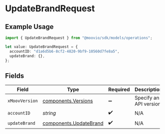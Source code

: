 # UpdateBrandRequest

## Example Usage

```typescript
import { UpdateBrandRequest } from "@moovio/sdk/models/operations";

let value: UpdateBrandRequest = {
  accountID: "d1a6d5b6-8cf2-4820-9bf9-10560d7fe8a5",
  updateBrand: {},
};
```

## Fields

| Field                                                            | Type                                                             | Required                                                         | Description                                                      |
| ---------------------------------------------------------------- | ---------------------------------------------------------------- | ---------------------------------------------------------------- | ---------------------------------------------------------------- |
| `xMoovVersion`                                                   | [components.Versions](../../models/components/versions.md)       | :heavy_minus_sign:                                               | Specify an API version.                                          |
| `accountID`                                                      | *string*                                                         | :heavy_check_mark:                                               | N/A                                                              |
| `updateBrand`                                                    | [components.UpdateBrand](../../models/components/updatebrand.md) | :heavy_check_mark:                                               | N/A                                                              |